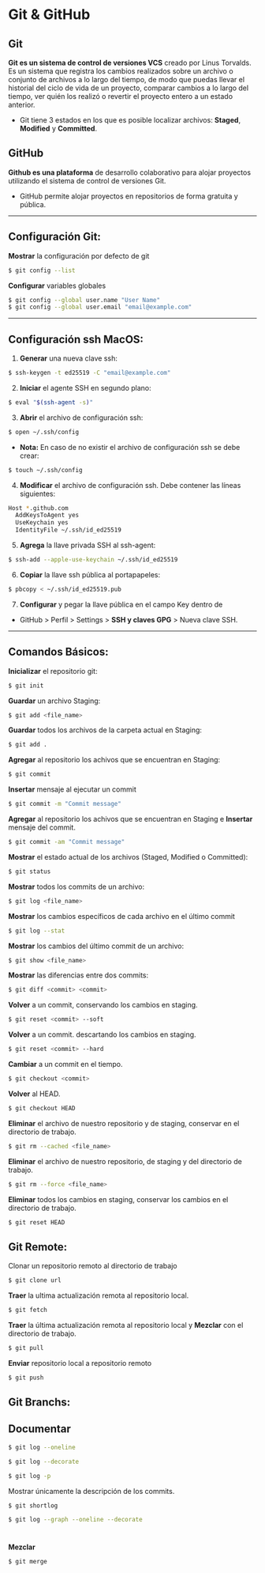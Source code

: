 # Git & GitHub
## Git

**Git es un sistema de control de versiones VCS** creado por Linus Torvalds. Es un sistema que registra los cambios realizados sobre un archivo o conjunto de archivos a lo largo del tiempo, de modo que puedas llevar el historial del ciclo de vida de un proyecto, comparar cambios a lo largo del tiempo, ver quién los realizó o revertir el proyecto entero a un estado anterior.

* Git tiene 3 estados en los que es posible localizar archivos: **Staged**, **Modified** y **Committed**.

## GitHub

**Github es una plataforma** de desarrollo colaborativo para alojar proyectos utilizando el sistema de control de versiones Git.

* GitHub permite alojar proyectos en repositorios de forma gratuita y pública.
---

## **Configuración Git:**

**Mostrar** la configuración por defecto de git
```bash
$ git config --list
```

**Configurar** variables globales
```bash
$ git config --global user.name "User Name"
$ git config --global user.email "email@example.com"
```
---
## **Configuración ssh MacOS:**

1) **Generar** una nueva clave ssh:

```bash
$ ssh-keygen -t ed25519 -C "email@example.com"
```
2) **Iniciar** el agente SSH en segundo plano:

```bash
$ eval "$(ssh-agent -s)"
```

3) **Abrir** el archivo de configuración ssh:
```bash
$ open ~/.ssh/config
```

- **Nota:** En caso de no existir el archivo de configuración ssh se debe crear:
```bash
$ touch ~/.ssh/config
```

4) **Modificar** el archivo de configuración ssh. Debe contener las líneas siguientes:

```bash
Host *.github.com
  AddKeysToAgent yes
  UseKeychain yes
  IdentityFile ~/.ssh/id_ed25519
```

5) **Agrega** la llave privada SSH al ssh-agent:

```bash
$ ssh-add --apple-use-keychain ~/.ssh/id_ed25519
``` 

6) **Copiar** la llave ssh pública al portapapeles:

```bash
$ pbcopy < ~/.ssh/id_ed25519.pub
```
7) **Configurar** y pegar la llave pública en el campo Key dentro de

* GitHub > Perfil > Settings > **SSH y claves GPG** > Nueva clave SSH. 


---


## **Comandos Básicos:**

**Inicializar** el repositorio git:
```bash
$ git init
```

**Guardar** un archivo Staging:
```bash
$ git add <file_name>
```

**Guardar** todos los archivos de la carpeta actual en Staging: 
```bash
$ git add .
```

**Agregar** al repositorio los achivos que se encuentran en Staging:
```bash
$ git commit
```

**Insertar** mensaje al ejecutar un commit
```bash
$ git commit -m "Commit message"
```

**Agregar**  al repositorio los achivos que se encuentran en Staging e **Insertar** mensaje del commit.

```bash
$ git commit -am "Commit message"
```

**Mostrar** el estado actual de los archivos (Staged, Modified o Committed):
```bash
$ git status
```

**Mostrar** todos los commits de un archivo:
```bash
$ git log <file_name>
```

**Mostrar** los cambios específicos de cada archivo en el último commit
```bash
$ git log --stat
```

**Mostrar** los cambios del último commit de un archivo:
```bash
$ git show <file_name>
```

**Mostrar** las diferencias entre dos commits:
```bash
$ git diff <commit> <commit>
```

**Volver** a un commit, conservando los cambios en staging.
```bash
$ git reset <commit> --soft
```

**Volver** a un commit. descartando los cambios en staging.
```bash
$ git reset <commit> --hard
```

**Cambiar** a un commit en el tiempo.
```bash
$ git checkout <commit>
```

**Volver** al HEAD.
```bash
$ git checkout HEAD
```

**Eliminar** el archivo de nuestro repositorio y de staging, conservar en el directorio de trabajo.
```bash
$ git rm --cached <file_name>
```

**Eliminar** el archivo de nuestro repositorio, de staging y del directorio de trabajo.
```bash
$ git rm --force <file_name>
```

**Eliminar** todos los cambios en staging, conservar los cambios en el directorio de trabajo.
```bash
$ git reset HEAD
```
## **Git Remote:**

Clonar un repositorio remoto al directorio de trabajo

```bash
$ git clone url
```

**Traer** la ultima actualización remota al repositorio local.

```bash
$ git fetch
```

**Traer** la última actualización remota al repositorio local y **Mezclar** con el directorio de trabajo.
```bash
$ git pull
```

**Enviar** repositorio local a repositorio remoto
```bash
$ git push
```

## **Git Branchs:**



## Documentar 
```bash
$ git log --oneline
```

```bash
$ git log --decorate
```

```bash
$ git log -p
```
Mostrar únicamente la descripción de los commits.
```bash
$ git shortlog
```

```bash
$ git log --graph --oneline --decorate
```
#


**Mezclar**

```bash
$ git merge
```